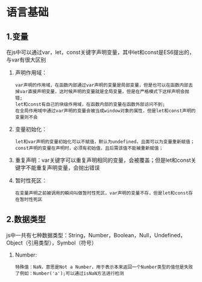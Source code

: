# 语言基础

## 1.变量

在js中可以通过var，let，const关键字声明变量，其中let和const是ES6提出的，与var有很大区别

1. 声明作用域：

   ```
   var声明的作用域，在函数内部通过var声明的变量是局部变量，但是也可以在函数内部去掉var直接声明变量，这时候声明的变量就是全局变量，但是在严格模式下这样声明会抛错;
   let和const有自己的块级作用域，在函数内部的变量在函数外部访问不到;
   在全局作用域中通过var声明的变量会被当成window对象的属性，但是let和const声明的变量则不会
   ```

2. 变量初始化：

   ```
   let和var声明的变量初始化可以不赋值，默认为undefined，且面可以为变量重新赋值；
   const声明的变量在声明时，必须有初始值，且后需该值不能被重新赋值；
   ```

3. 重复声明：var关键字可以重复声明相同的变量，会被覆盖；但是let和const关键字不能重复声明变量，会抛出错误

4. 暂时性死区：

   ```
   在变量声明之前被调用的瞬间叫做暂时性死区，var声明的变量不存，但是let和const存在暂时性死区
   ```

## 2.数据类型

js中一共有七种数据类型：String，Number，Boolean，Null，Undefined，Object（引用类型），Symbol（符号）

1. Number:

   ```
   特殊值：NaN，意思是Not a Number，用于表示本来返回一个Number类型的值但是失败了例如：Number('a');可以通过isNaN方法进行检测
   ```

   

